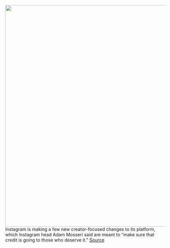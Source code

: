 <img src='https://cdn.vox-cdn.com/thumbor/bCfq_ABxMiJLe8_DjErzCNWnoOk=/0x0:3206x2032/1200x800/filters:focal(1347x760:1859x1272)/cdn.vox-cdn.com/uploads/chorus_image/image/70773347/Reels_IOSX_3.0.png' width='700px' /><br/>
Instagram is making a few new creator-focused changes to its platform, which Instagram head Adam Mosseri said are meant to “make sure that credit is going to those who deserve it.”
<a href='https://www.theverge.com/2022/4/20/23034356/instagram-ranking-reels-original-content-tiktok'> Source <a/>